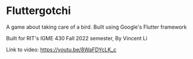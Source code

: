 # Fluttergotchi

A game about taking care of a bird. Built using Google's Flutter framework

Built for RIT's IGME 430 Fall 2022 semester, 
By Vincent Li

Link to video: https://youtu.be/8WaFDYcLK_c
